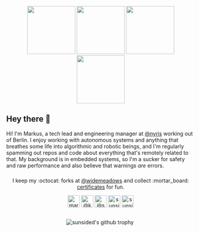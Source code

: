 <p align="center">
    <a href="https://octodex.github.com/umbrellatocat/"><img src="https://github.com/sunsided/sunsided/raw/master/.readme/puddle_jumper_octodex.png" height="128px" width="128px"></a>
    <a href="https://octodex.github.com/labtocat/"><img src="https://github.com/sunsided/sunsided/raw/master/.readme/labtocat.png" height="128px" width="128px"></a>
    <a href="https://octodex.github.com/inspectocat/"><img src="https://github.com/sunsided/sunsided/raw/master/.readme/inspectocat.png" height="128px" width="128px"></a>
    <a href="https://octodex.github.com/Robotocat/"><img src="https://github.com/sunsided/sunsided/raw/master/.readme/robotocat.png" height="128px" width="128px"></a>
</p>

## Hey there :wave:

Hi! I'm Markus, a tech lead and engineering manager at [@nyris](https://github.com/nyris) working out of Berlin. I enjoy working with autonomous systems
and anything that breathes some life into algorithmic and robotic beings,
and I'm regularly spamming out repos and code about everything that's remotely
related to that. My background is in embedded systems, so I'm a sucker for safety and raw performance and also believe that warnings _are_ errors.

###

<p align="center">
    I keep my :octocat: forks at <a href="https://github.com/widemeadows" alt="@widemeadows">@widemeadows</a> and collect :mortar_board: <a href="https://github.com/sunsided/certification">certificates</a> for fun.
</p>

<p align="center">
    <a href="https://www.linkedin.com/in/markus-mayer/" target="blank"><img align="center" src="https://github.com/sunsided/sunsided/raw/master/.readme/icons/iconfinder_linkedin_287750.png" alt="markus-mayer on LinkedIn" height="32" width="32" /></a>
    <a href="https://twitter.com/keybrot" target="blank"><img align="center" src="https://github.com/sunsided/sunsided/raw/master/.readme/icons/iconfinder_Twitter-icon_380450.png" alt="@keybrot on Twitter" height="32" width="32" /></a>
    <a href="https://medium.com/@sunside/has-recommended" target="blank"><img align="center" src="https://github.com/sunsided/sunsided/raw/master/.readme/icons/iconfinder_Medium_1298751.png" alt="@sunside on Medium" height="32" width="32" /></a>
    <a href="https://stackoverflow.com/users/195651/sunside" target="blank"><img align="center" src="https://github.com/sunsided/sunsided/raw/master/.readme/icons/iconfinder_stackoverflow_7275419.png" alt="sunside on StackOverflow" height="32" width="32" /></a>
    <a href="https://linktr.ee/sunsided" target="blank"><img align="center" src="https://github.com/sunsided/sunsided/raw/master/.readme/icons/icons8-linktree-48.png" alt="sunsided on Linktree" height="32" width="32" /></a>
</p>

##

<p align="center">
    <img align="center" src="https://github-profile-trophy.vercel.app/?username=sunsided&row=1&no-bg=true&no-frame=true&theme=oldie)](https://github.com/ryo-ma/github-profile-trophy" alt="sunsided's github trophy" />
  
<!-- :) hey there, thanks for looking -->
<img src="https://komarev.com/ghpvc/?username=sunsided" alt="Profile view count" height="0" width="0" />
</p>
